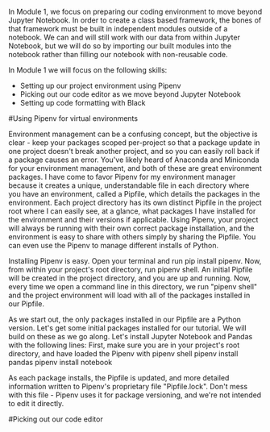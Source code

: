In Module 1, we focus on preparing our coding environment to move beyond Jupyter Notebook. In order to create a class based framework, the bones of that framework must be built in independent modules outside of a notebook. We can and will still work with our data from within Jupyter Notebook, but we will do so by importing our built modules into the notebook rather than filling our notebook with non-reusable code.

In Module 1 we will focus on the following skills:
- Setting up our project environment using Pipenv
- Picking out our code editor as we move beyond Jupyter Notebook
- Setting up code formatting with Black

#Using Pipenv for virtual environments

Environment management can be a confusing concept, but the objective is clear - keep your packages scoped per-project so that a package update in one project doesn't break another project, and so you can easily roll back if a package causes an error. You've likely heard of Anaconda and Miniconda for your environment management, and both of these are great environment packages. I have come to favor Pipenv for my environment manager because it creates a unique, understandable file in each directory where you have an environment, called a Pipfile, which details the packages in the environment. Each project directory has its own distinct Pipfile in the project root where I can easily see, at a glance, what packages I have installed for the environment and their versions if applicable.  Using Pipenv, your project will always be running with their own correct package installation, and the environment is easy to share with others simply by sharing the Pipfile. You can even use the Pipenv to manage different installs of Python.

Installing Pipenv is easy. Open your terminal and run pip install pipenv. Now, from within your project's root directory, run pipenv shell. An initial Pipfile will be created in the project directory, and you are up and running. Now, every time we open a command line in this directory, we run "pipenv shell" and the project environment will load with all of the packages installed in our Pipfile.

As we start out, the only packages installed in our Pipfile are a Python version. Let's get some initial packages installed for our tutorial. We will build on these as we go along. Let's install Jupyter Notebook and Pandas with the following lines:
First, make sure you are in your project's root directory, and have loaded the Pipenv with pipenv shell
pipenv install pandas
pipenv install notebook

As each package installs, the Pipfile is updated, and more detailed information written to Pipenv's proprietary file "Pipfile.lock". Don't mess with this file - Pipenv uses it for package versioning, and we're not intended to edit it directly.

#Picking out our code editor




